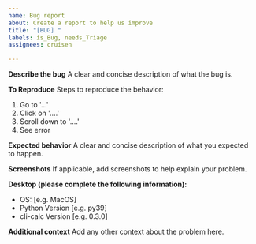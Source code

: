 ```yaml
---
name: Bug report
about: Create a report to help us improve
title: "[BUG] "
labels: is_Bug, needs_Triage
assignees: cruisen

---
```


**Describe the bug**
A clear and concise description of what the bug is.

**To Reproduce**
Steps to reproduce the behavior:
1. Go to '...'
2. Click on '....'
3. Scroll down to '....'
4. See error

**Expected behavior**
A clear and concise description of what you expected to happen.

**Screenshots**
If applicable, add screenshots to help explain your problem.

**Desktop (please complete the following information):**
 - OS: [e.g. MacOS]
 - Python Version [e.g. py39]
 - cli-calc Version [e.g. 0.3.0]

**Additional context**
Add any other context about the problem here.
